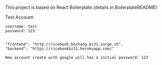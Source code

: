 This project is based on React Boilerplate.(details in BoilerplateREADME)

Test Account:

    username: test
    password: 123


    "frontend": "http://ricebook.bozhang.bz31.surge.sh",
    "backend": "https://ricebookbz31.herokuapp.com/"

    New account create with google will has a initial password: 123
